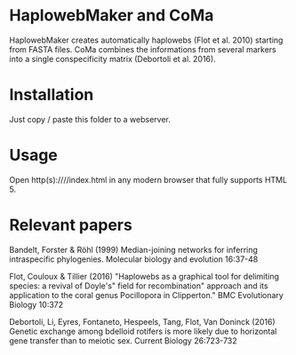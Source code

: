# HaplowebMaker and CoMa
HaplowebMaker creates automatically haplowebs (Flot et al. 2010) starting from FASTA files. CoMa combines the informations from several markers into a single conspecificity matrix (Debortoli et al. 2016).

# Installation

Just copy / paste this folder to a webserver.

# Usage

Open http(s)://<name of your webbrowser>/<directory>/index.html in any modern browser that fully supports HTML 5.

# Relevant papers
Bandelt, Forster & Röhl (1999) Median-joining networks for inferring intraspecific phylogenies. Molecular biology and evolution 16:37-48

Flot, Couloux & Tillier (2016) "Haplowebs as a graphical tool for delimiting species: a revival of Doyle's" field for recombination" approach and its application to the coral genus Pocillopora in Clipperton." BMC Evolutionary Biology 10:372

Debortoli, Li, Eyres, Fontaneto, Hespeels, Tang, Flot, Van Doninck (2016) Genetic exchange among bdelloid rotifers is more likely due to horizontal gene transfer than to meiotic sex. Current Biology 26:723-732


